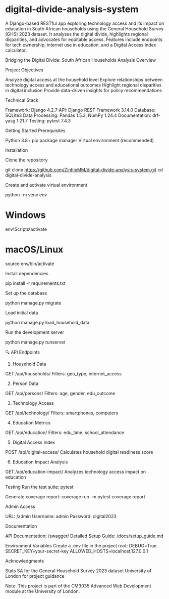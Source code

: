 # digital-divide-analysis-system
A Django-based RESTful app exploring technology access and its impact on education in South African households using the General Household Survey (GHS) 2023 dataset. It analyses the digital divide, highlights regional disparities, and advocates for equitable access. Features include endpoints for tech ownership, internet use in education, and a Digital Access Index calculator.

Bridging the Digital Divide: South African Households Analysis
Overview

Project Objectives

Analyze digital access at the household level
Explore relationships between technology access and educational outcomes
Highlight regional disparities in digital inclusion
Provide data-driven insights for policy recommendations

Technical Stack

Framework: Django 4.2.7
API: Django REST Framework 3.14.0
Database: SQLite3
Data Processing: Pandas 1.5.3, NumPy 1.24.4
Documentation: drf-yasg 1.21.7
Testing: pytest 7.4.3

Getting Started
Prerequisites

Python 3.8+
pip package manager
Virtual environment (recommended)

Installation

Clone the repository

git clone https://github.com/ZinhleMM/digital-divide-analysis-system.git
cd digital-divide-analysis


Create and activate virtual environment

python -m venv env
# Windows
env\Scripts\activate
# macOS/Linux
source env/bin/activate


Install dependencies

pip install -r requirements.txt


Set up the database

python manage.py migrate


Load initial data

python manage.py load_household_data


Run the development server

python manage.py runserver

🔍 API Endpoints
1. Household Data

GET /api/households/
Filters: geo_type, internet_access

2. Person Data

GET /api/persons/
Filters: age, gender, edu_outcome

3. Technology Access

GET /api/technology/
Filters: smartphones, computers

4. Education Metrics

GET /api/education/
Filters: edu_time, school_attendance

5. Digital Access Index

POST /api/digital-access/
Calculates household digital readiness score

6. Education Impact Analysis

GET /api/education-impact/
Analyzes technology access impact on education

Testing
Run the test suite:
pytest

Generate coverage report:
coverage run -m pytest
coverage report

Admin Access

URL: /admin
Username: admin
Password: digital2023

Documentation

API Documentation: /swagger/
Detailed Setup Guide: /docs/setup_guide.md

Environment Variables
Create a .env file in the project root:
DEBUG=True
SECRET_KEY=your-secret-key
ALLOWED_HOSTS=localhost,127.0.0.1


Acknowledgments

Stats SA for the General Household Survey 2023 dataset
University of London for project guidance

Note: This project is part of the CM3035 Advanced Web Development module at the University of London.
